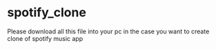 # spotify_clone
<p>Please download all this file into your pc in the case you want to create 
clone of spotify music app</p>
